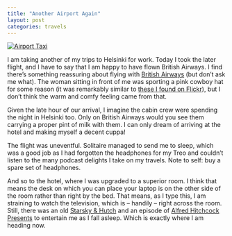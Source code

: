 ```yaml
---
title: "Another Airport Again"
layout: post
categories: travels
---
```


[![Airport Taxi](http://static.flickr.com/68/203238623_79e20523fa_m.jpg)](http://www.flickr.com/photos/curns/203238623/ "Photo Sharing") 

I am taking another of my trips to Helsinki for work. Today I took the later flight, and I have to say that I am happy to have flown British Airways. I find there’s something reassuring about flying with [British Airways](http://www.ba.com) (but don’t ask me what). The woman sitting in front of me was sporting a pink cowboy hat for some reason (it was remarkably similar to [these I found on Flickr](http://www.flickr.com/photos/redbettyblack/17208203/)), but I don’t think the warm and comfy feeling came from that.

Given the late hour of our arrival, I imagine the cabin crew were spending the night in Helsinki too. Only on British Airways would you see them carrying a proper pint of milk with them. I can only dream of arriving at the hotel and making myself a decent cuppa!

The flight was uneventful. Solitaire managed to send me to sleep, which was a good job as I had forgotten the headphones for my Treo and couldn’t listen to the many podcast delights I take on my travels. Note to self: buy a spare set of headphones.

And so to the hotel, where I was upgraded to a superior room. I think that means the desk on which you can place your laptop is on the other side of the room rather than right by the bed. That means, as I type this, I am straining to watch the television, which is – handily – right across the room. Still, there was an old [Starsky &amp; Hutch](http://web.archive.org/web/20020720100218/http://www.starskyandhutchonline.com/) and an episode of [Alfred Hitchcock Presents](http://www.imdb.com/title/tt0047708/) to entertain me as I fall asleep. Which is exactly where I am heading now.
